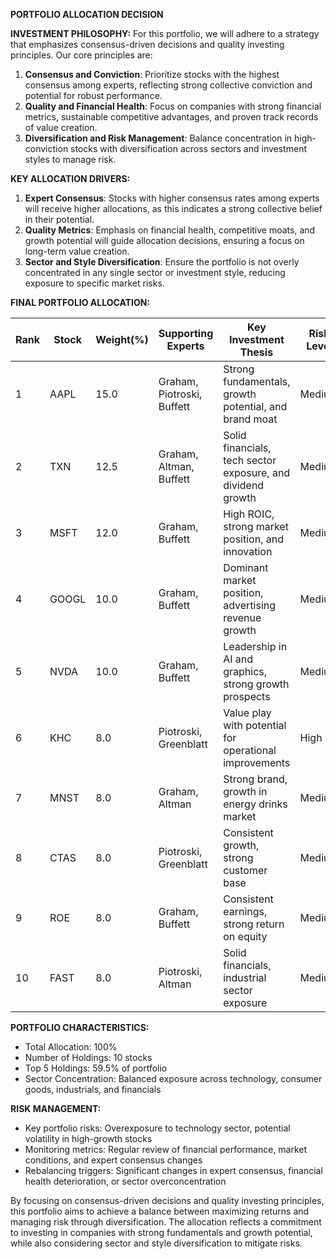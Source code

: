 **PORTFOLIO ALLOCATION DECISION**

**INVESTMENT PHILOSOPHY:**
For this portfolio, we will adhere to a strategy that emphasizes consensus-driven decisions and quality investing principles. Our core principles are:
1. **Consensus and Conviction**: Prioritize stocks with the highest consensus among experts, reflecting strong collective conviction and potential for robust performance.
2. **Quality and Financial Health**: Focus on companies with strong financial metrics, sustainable competitive advantages, and proven track records of value creation.
3. **Diversification and Risk Management**: Balance concentration in high-conviction stocks with diversification across sectors and investment styles to manage risk.

**KEY ALLOCATION DRIVERS:**
1. **Expert Consensus**: Stocks with higher consensus rates among experts will receive higher allocations, as this indicates a strong collective belief in their potential.
2. **Quality Metrics**: Emphasis on financial health, competitive moats, and growth potential will guide allocation decisions, ensuring a focus on long-term value creation.
3. **Sector and Style Diversification**: Ensure the portfolio is not overly concentrated in any single sector or investment style, reducing exposure to specific market risks.

**FINAL PORTFOLIO ALLOCATION:**

| Rank | Stock | Weight(%) | Supporting Experts | Key Investment Thesis | Risk Level |
|------|-------|-----------|-------------------|----------------------|------------|
| 1    | AAPL  | 15.0      | Graham, Piotroski, Buffett | Strong fundamentals, growth potential, and brand moat | Medium |
| 2    | TXN   | 12.5      | Graham, Altman, Buffett | Solid financials, tech sector exposure, and dividend growth | Medium |
| 3    | MSFT  | 12.0      | Graham, Buffett | High ROIC, strong market position, and innovation | Medium |
| 4    | GOOGL | 10.0      | Graham, Buffett | Dominant market position, advertising revenue growth | Medium |
| 5    | NVDA  | 10.0      | Graham, Buffett | Leadership in AI and graphics, strong growth prospects | Medium |
| 6    | KHC   | 8.0       | Piotroski, Greenblatt | Value play with potential for operational improvements | High |
| 7    | MNST  | 8.0       | Graham, Altman | Strong brand, growth in energy drinks market | Medium |
| 8    | CTAS  | 8.0       | Piotroski, Greenblatt | Consistent growth, strong customer base | Medium |
| 9    | ROE   | 8.0       | Graham, Buffett | Consistent earnings, strong return on equity | Medium |
| 10   | FAST  | 8.0       | Piotroski, Altman | Solid financials, industrial sector exposure | Medium |

**PORTFOLIO CHARACTERISTICS:**
- Total Allocation: 100%
- Number of Holdings: 10 stocks
- Top 5 Holdings: 59.5% of portfolio
- Sector Concentration: Balanced exposure across technology, consumer goods, industrials, and financials

**RISK MANAGEMENT:**
- Key portfolio risks: Overexposure to technology sector, potential volatility in high-growth stocks
- Monitoring metrics: Regular review of financial performance, market conditions, and expert consensus changes
- Rebalancing triggers: Significant changes in expert consensus, financial health deterioration, or sector overconcentration

By focusing on consensus-driven decisions and quality investing principles, this portfolio aims to achieve a balance between maximizing returns and managing risk through diversification. The allocation reflects a commitment to investing in companies with strong fundamentals and growth potential, while also considering sector and style diversification to mitigate risks.